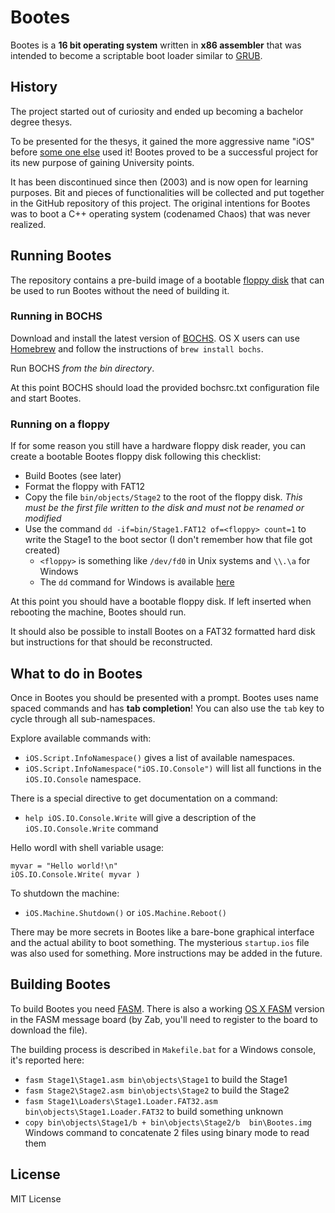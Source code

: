 # Bootes
Bootes is a **16 bit operating system** written in **x86 assembler** that was intended to become a scriptable boot loader similar to [GRUB](http://www.gnu.org/software/grub/).

## History
The project started out of curiosity and ended up becoming a bachelor degree thesys.

To be presented for the thesys, it gained the more aggressive name "iOS" before [some one else](http://www.apple.com/ios/) used it!
Bootes proved to be a successful project for its new purpose of gaining University points.

It has been discontinued since then (2003) and is now open for learning purposes.
Bit and pieces of functionalities will be collected and put together in the GitHub repository of this project.
The original intentions for Bootes was to boot a C++ operating system (codenamed Chaos) that was never realized.

## Running Bootes
The repository contains a pre-build image of a bootable [floppy disk](http://en.wikipedia.org/wiki/Floppy_disk) that can be used to run Bootes without the need of building it.

### Running in BOCHS
Download and install the latest version of [BOCHS](http://bochs.sourceforge.net). OS X users can use [Homebrew](http://mxcl.github.com/homebrew/) and follow the instructions of `brew install bochs`.

Run BOCHS *from the bin directory*.

At this point BOCHS should load the provided bochsrc.txt configuration file and start Bootes.

### Running on a floppy
If for some reason you still have a hardware floppy disk reader, you can create a bootable Bootes floppy disk following this checklist:

- Build Bootes (see later)
- Format the floppy with FAT12
- Copy the file `bin/objects/Stage2` to the root of the floppy disk. *This must be the first file written to the disk and must not be renamed or modified*
- Use the command `dd -if=bin/Stage1.FAT12 of=<floppy> count=1` to write the Stage1 to the boot sector (I don't remember how that file got created)
  - `<floppy>` is something like `/dev/fd0` in Unix systems and `\\.\a` for Windows
  - The `dd` command for Windows is available [here](http://www.chrysocome.net/dd)

At this point you should have a bootable floppy disk. If left inserted when rebooting the machine, Bootes should run.

It should also be possible to install Bootes on a FAT32 formatted hard disk but instructions for that should be reconstructed.

## What to do in Bootes
Once in Bootes you should be presented with a prompt. Bootes uses name spaced commands and has **tab completion**!
You can also use the `tab` key to cycle through all sub-namespaces.

Explore available commands with:
- `iOS.Script.InfoNamespace()` gives a list of available namespaces.
- `iOS.Script.InfoNamespace("iOS.IO.Console")` will list all functions in the `iOS.IO.Console` namespace.

There is a special directive to get documentation on a command:
- `help iOS.IO.Console.Write` will give a description of the `iOS.IO.Console.Write` command

Hello wordl with shell variable usage:
```
myvar = "Hello world!\n"
iOS.IO.Console.Write( myvar )
```

To shutdown the machine:
- `iOS.Machine.Shutdown()` or `iOS.Machine.Reboot()`

There may be more secrets in Bootes like a bare-bone graphical interface and the actual ability to boot something. The mysterious `startup.ios` file was also used for something. More instructions may be added in the future.

## Building Bootes
To build Bootes you need [FASM](http://flatassembler.net). There is also a working [OS X FASM](http://board.flatassembler.net/topic.php?t=13413&start=20) version in the FASM message board (by Zab, you'll need to register to the board to download the file).

The building process is described in `Makefile.bat` for a Windows console, it's reported here:
- `fasm Stage1\Stage1.asm bin\objects\Stage1` to build the Stage1
- `fasm Stage2\Stage2.asm bin\objects\Stage2` to build the Stage2
- `fasm Stage1\Loaders\Stage1.Loader.FAT32.asm bin\objects\Stage1.Loader.FAT32` to build something unknown
- `copy bin\objects\Stage1/b + bin\objects\Stage2/b  bin\Bootes.img` Windows command to concatenate 2 files using binary mode to read them

## License
MIT License
